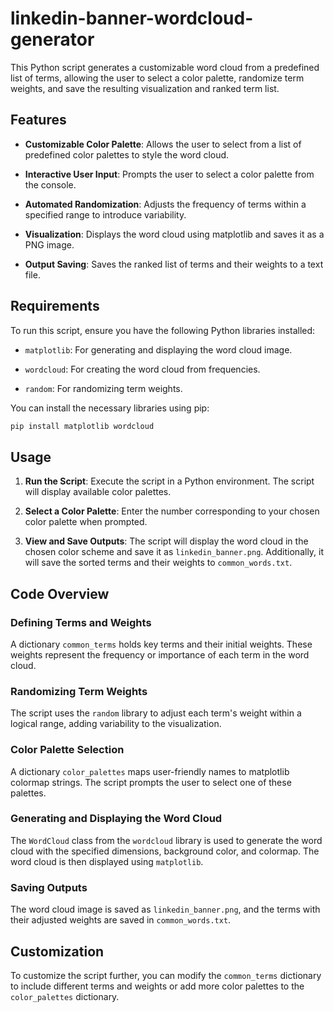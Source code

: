 # linkedin-banner-wordcloud-generator
This Python script generates a customizable word cloud from a predefined list of terms, allowing the user to select a color palette, randomize term weights, and save the resulting visualization and ranked term list.

## Features

- **Customizable Color Palette**: Allows the user to select from a list of predefined color palettes to style the word cloud.

- **Interactive User Input**: Prompts the user to select a color palette from the console.

- **Automated Randomization**: Adjusts the frequency of terms within a specified range to introduce variability.

- **Visualization**: Displays the word cloud using matplotlib and saves it as a PNG image.

- **Output Saving**: Saves the ranked list of terms and their weights to a text file.

## Requirements

To run this script, ensure you have the following Python libraries installed:

- `matplotlib`: For generating and displaying the word cloud image.

- `wordcloud`: For creating the word cloud from frequencies.

- `random`: For randomizing term weights.

You can install the necessary libraries using pip:

```bash
pip install matplotlib wordcloud
```

## Usage

1. **Run the Script**: Execute the script in a Python environment. The script will display available color palettes.

2. **Select a Color Palette**: Enter the number corresponding to your chosen color palette when prompted.

3. **View and Save Outputs**: The script will display the word cloud in the chosen color scheme and save it as `linkedin_banner.png`. Additionally, it will save the sorted terms and their weights to `common_words.txt`.

## Code Overview

### Defining Terms and Weights

A dictionary `common_terms` holds key terms and their initial weights. These weights represent the frequency or importance of each term in the word cloud.

### Randomizing Term Weights

The script uses the `random` library to adjust each term's weight within a logical range, adding variability to the visualization.

### Color Palette Selection

A dictionary `color_palettes` maps user-friendly names to matplotlib colormap strings. The script prompts the user to select one of these palettes.

### Generating and Displaying the Word Cloud

The `WordCloud` class from the `wordcloud` library is used to generate the word cloud with the specified dimensions, background color, and colormap. The word cloud is then displayed using `matplotlib`.

### Saving Outputs

The word cloud image is saved as `linkedin_banner.png`, and the terms with their adjusted weights are saved in `common_words.txt`.

## Customization

To customize the script further, you can modify the `common_terms` dictionary to include different terms and weights or add more color palettes to the `color_palettes` dictionary.
